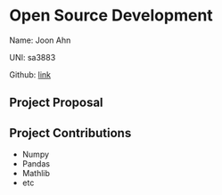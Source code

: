 # Open Source Development

Name: Joon Ahn

UNI: sa3883

Github: [link](https://github.com/joon0110)


## Project Proposal


## Project Contributions
- Numpy
- Pandas
- Mathlib
- etc
